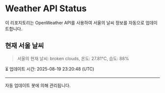 
# Weather API Status

이 리포지토리는 OpenWeather API를 사용하여 서울의 날씨 정보를 자동으로 업데이트합니다.

## 현재 서울 날씨
> 서울의 현재 날씨: broken clouds, 온도: 27.81°C, 습도: 88%

⏳ 업데이트 시간: 2025-08-19 23:20:48 (UTC)

---
자동 업데이트 봇에 의해 관리됩니다.
